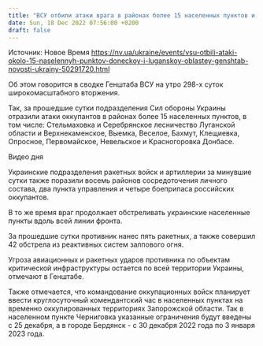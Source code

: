```yaml
---
title: "ВСУ отбили атаки врага в районах более 15 населенных пунктов и ударили по восьми районам сосредоточения личного состава — Генштаб"
date: Sun, 18 Dec 2022 07:56:00 +0200
draft: false
---
```

Источник: Новое Время https://nv.ua/ukraine/events/vsu-otbili-ataki-okolo-15-naselennyh-punktov-doneckoy-i-luganskoy-oblastey-genshtab-novosti-ukrainy-50291720.html


Об этом говорится в сводке Генштаба ВСУ на утро 298-х суток широкомасштабного вторжения.

Так, за прошедшие сутки подразделения Сил обороны Украины отразили атаки оккупантов в районах более 15 населенных пунктов, в том числе: Стельмаховка и Серебрянское лесничество Луганской области и Верхнекаменское, Выемка, Веселое, Бахмут, Клещиевка, Опросное, Первомайское, Невельское и Красногоровка Донбасе.

 Видео дня   

Украинские подразделения ракетных войск и артиллерии за минувшие сутки также поразили восемь районов сосредоточения личного состава, два пункта управления и четыре боеприпаса российских оккупантов.

В то же время враг продолжает обстреливать украинские населенные пункты вдоль всей линии фронта.

За прошедшие сутки противник нанес пять ракетных, а также совершил 42 обстрела из реактивных систем залпового огня.

Угроза авиационных и ракетных ударов противника по объектам критической инфраструктуры остается по всей территории Украины, отмечают в Генштабе.

Также отмечается, что командование оккупационных войск планирует ввести круглосуточный комендантский час в населенных пунктах на временно оккупированных территориях Запорожской области. Так в населенном пункте Черниговка указанные ограничения будут введены с 25 декабря, а в городе Бердянск - с 30 декабря 2022 года по 3 января 2023 года.
